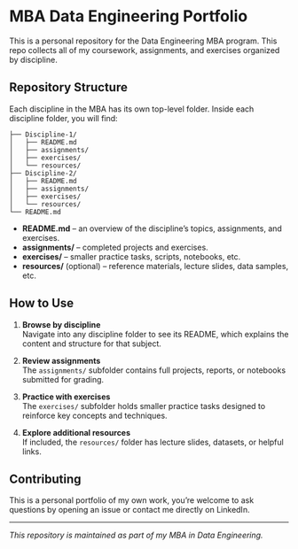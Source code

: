 # MBA Data Engineering Portfolio

This is a personal repository for the Data Engineering MBA program. This repo collects all of my coursework, assignments, and exercises organized by discipline.

## Repository Structure

Each discipline in the MBA has its own top-level folder. Inside each discipline folder, you will find:

```text
├── Discipline-1/
│   ├── README.md
│   ├── assignments/
│   ├── exercises/
│   └── resources/
├── Discipline-2/
│   ├── README.md
│   ├── assignments/
│   ├── exercises/
│   └── resources/
└── README.md
```

- **README.md** – an overview of the discipline’s topics, assignments, and exercises.
- **assignments/** – completed projects and exercises.
- **exercises/** – smaller practice tasks, scripts, notebooks, etc.
- **resources/** (optional) – reference materials, lecture slides, data samples, etc.


## How to Use

1. **Browse by discipline**  
   Navigate into any discipline folder to see its README, which explains the content and structure for that subject.

2. **Review assignments**  
   The `assignments/` subfolder contains full projects, reports, or notebooks submitted for grading.

3. **Practice with exercises**  
   The `exercises/` subfolder holds smaller practice tasks designed to reinforce key concepts and techniques.

4. **Explore additional resources**  
   If included, the `resources/` folder has lecture slides, datasets, or helpful links.

## Contributing

This is a personal portfolio of my own work, you’re welcome to ask questions by opening an issue or contact me directly
on LinkedIn.

---

*This repository is maintained as part of my MBA in Data Engineering.* 